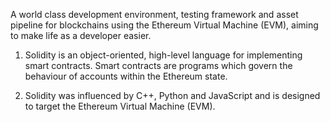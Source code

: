 A world class development environment, testing framework and asset pipeline for blockchains 
using the Ethereum Virtual Machine (EVM), aiming to make life as a developer easier. 

1. Solidity is an object-oriented, high-level language for implementing smart contracts. Smart contracts are programs which govern the behaviour of accounts within the Ethereum state.


2. Solidity was influenced by C++, Python and JavaScript and is designed to target the Ethereum Virtual Machine (EVM).
